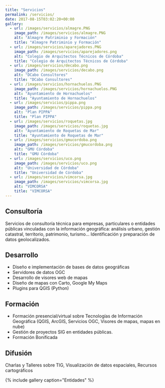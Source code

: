 ```yaml
---
title: "Servicios"
permalink: /servicios/
date: 2017-08-15T03:02:20+00:00
gallery:
  - url: /images/servicios/almagre.PNG
    image_path: /images/servicios/almagre.PNG
    alt: "Almagre Patriminio y Formación"
    title: "Almagre Patriminio y Formación"
  - url: /images/servicios/aparejadores.PNG
    image_path: /images/servicios/aparejadores.png
    alt: "Colegio de Arquitectos Técnicos de Córdoba"
    title: "Colegio de Arquitectos Técnicos de Córdoba"
  - url: /images/servicios/decabo.png
    image_path: /images/servicios/decabo.png
    alt: "DCabo Consultores"
    title: "DCabo Consultores"
  - url: /images/servicios/hornachuelos.PNG
    image_path: /images/servicios/hornachuelos.PNG
    alt: "Ayuntamiento de Hornachuelos"
    title: "Ayuntamiento de Hornachuelos"
  - url: /images/servicios/pippa.png
    image_path: /images/servicios/pippa.png
    alt: "Plan PIPPA"
    title: "Plan PIPPA"
  - url: /images/servicios/roquetas.jpg
    image_path: /images/servicios/roquetas.jpg
    alt: "Ayuntamiento de Roquetas de Mar"
    title: "Ayuntamiento de Roquetas de Mar"
  - url: /images/servicios/gmucordoba.png
    image_path: /images/servicios/gmucordoba.png
    alt: "GMU Córdoba"
    title: "GMU Córdoba"
  - url: /images/servicios/uco.png
    image_path: /images/servicios/uco.png
    alt: "Universidad de Córdoba"
    title: "Universidad de Córdoba"
  - url: /images/servicios/vimcorsa.jpg
    image_path: /images/servicios/vimcorsa.jpg
    alt: "VIMCORSA"
    title: "VIMCORSA"
---
```


## Consultoría

Servicios de consultoría técnica para empresas, particulares o entidades públicas vinculadas con la información geográfica: análisis urbano, gestión catastral, territorio, patrimonio, turismo... Identificación  y preparación de datos geolocalizados. 

## Desarrollo

- Diseño e implementación de bases de datos geográficas
- Servidores de datos OGC
- Desarrollo de visores web de mapas
- Diseño de mapas con Carto, Google My Maps
- Plugins para QGIS (Python)

## Formación

- Formación presencial/virtual sobre Tecnologías de Información Geográfica (QGIS, ArcGIS, Servicios OGC, Visores de mapas, mapas en nube)
- Gestión de proyectos SIG en entidades públicas.
- Formación Bonificada

## Difusión

Charlas y Talleres sobre TIG, Visualización de datos espaciales, Recursos cartográficos

{% include gallery caption="Entidades" %}


